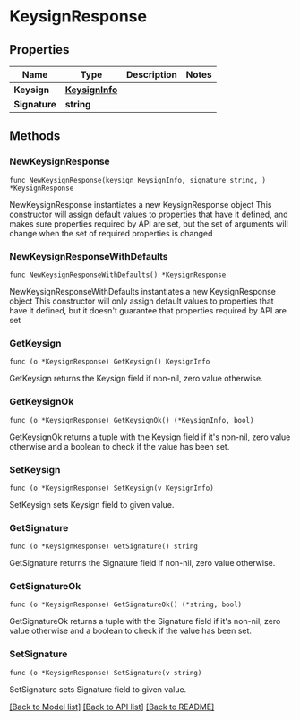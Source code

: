 # KeysignResponse

## Properties

Name | Type | Description | Notes
------------ | ------------- | ------------- | -------------
**Keysign** | [**KeysignInfo**](KeysignInfo.md) |  | 
**Signature** | **string** |  | 

## Methods

### NewKeysignResponse

`func NewKeysignResponse(keysign KeysignInfo, signature string, ) *KeysignResponse`

NewKeysignResponse instantiates a new KeysignResponse object
This constructor will assign default values to properties that have it defined,
and makes sure properties required by API are set, but the set of arguments
will change when the set of required properties is changed

### NewKeysignResponseWithDefaults

`func NewKeysignResponseWithDefaults() *KeysignResponse`

NewKeysignResponseWithDefaults instantiates a new KeysignResponse object
This constructor will only assign default values to properties that have it defined,
but it doesn't guarantee that properties required by API are set

### GetKeysign

`func (o *KeysignResponse) GetKeysign() KeysignInfo`

GetKeysign returns the Keysign field if non-nil, zero value otherwise.

### GetKeysignOk

`func (o *KeysignResponse) GetKeysignOk() (*KeysignInfo, bool)`

GetKeysignOk returns a tuple with the Keysign field if it's non-nil, zero value otherwise
and a boolean to check if the value has been set.

### SetKeysign

`func (o *KeysignResponse) SetKeysign(v KeysignInfo)`

SetKeysign sets Keysign field to given value.


### GetSignature

`func (o *KeysignResponse) GetSignature() string`

GetSignature returns the Signature field if non-nil, zero value otherwise.

### GetSignatureOk

`func (o *KeysignResponse) GetSignatureOk() (*string, bool)`

GetSignatureOk returns a tuple with the Signature field if it's non-nil, zero value otherwise
and a boolean to check if the value has been set.

### SetSignature

`func (o *KeysignResponse) SetSignature(v string)`

SetSignature sets Signature field to given value.



[[Back to Model list]](../README.md#documentation-for-models) [[Back to API list]](../README.md#documentation-for-api-endpoints) [[Back to README]](../README.md)


